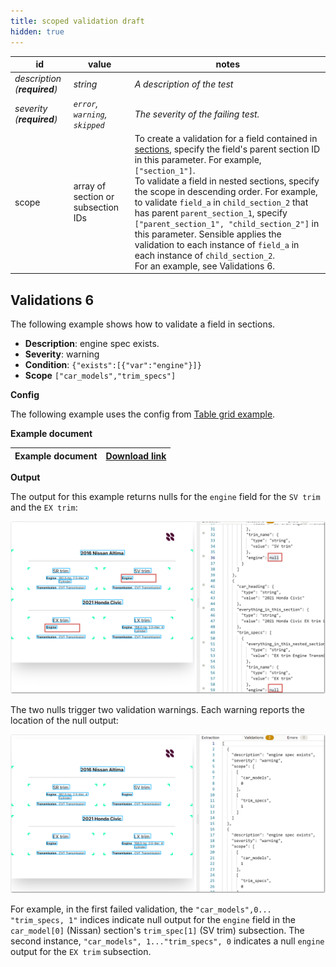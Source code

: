 ```yaml
---
title: scoped validation draft
hidden: true
---
```


| id                           | value                              | notes                                                        |
| ---------------------------- | ---------------------------------- | ------------------------------------------------------------ |
| *description (**required**)* | *string*                           | *A description of the test*                                  |
| *severity (**required**)*    | *`error`, `warning`, `skipped`*    | *The severity of the failing test.*                          |
| scope                        | array of section or subsection IDs | To create a validation for a field contained in [sections](doc:sections), specify the field's parent section ID in this parameter. For example, `["section_1"]`. <br/>To validate a field in nested sections, specify the scope in descending order. For example, to validate `field_a` in  `child_section_2`  that has parent `parent_section_1`, specify  `["parent_section_1", "child_section_2"]`  in this parameter. Sensible applies the validation to each instance of `field_a` in each instance of `child_section_2`.<br/>For an example, see  Validations 6. |

## Validations 6

The following example shows how to validate a field in sections.

- **Description**:  engine spec exists.
- **Severity**: warning
- **Condition**: `{"exists":[{"var":"engine"}]}`
- **Scope** `["car_models","trim_specs"]` 

**Config**

The following example uses the config from [Table grid example](doc:sections-example-table-grid). 

**Example document**

| Example document | [Download link](https://raw.githubusercontent.com/sensible-hq/sensible-docs/main/readme-sync/assets/v0/pdfs/vertical_section_table_grid_fail_scoped_validations.pdf) |
| ---------------- | ------------------------------------------------------------ |

**Output**

The output for this example returns nulls for the `engine` field for the `SV trim` and the `EX trim`:

![Click to enlarge](https://raw.githubusercontent.com/sensible-hq/sensible-docs/main/readme-sync/assets/v0/images/final/validation_scoped_1.png)

 The two nulls trigger two validation warnings. Each warning reports the location of the null output:

![Click to enlarge](https://raw.githubusercontent.com/sensible-hq/sensible-docs/main/readme-sync/assets/v0/images/final/validation_scoped.png)

 For example, in the first failed validation, the `"car_models",0... "trim_specs, 1"`  indices indicate null output for the `engine` field in the `car_model[0]`   (Nissan) section's  `trim_spec[1]` (SV trim) subsection.  The second instance, `"car_models", 1..."trim_specs", 0` indicates a null `engine` output for the `EX trim` subsection.




